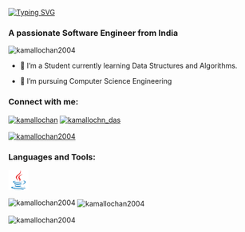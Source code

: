 [![Typing SVG](https://readme-typing-svg.herokuapp.com?font=Fira+Code&size=25&pause=1000&color=F7F7F7&lines=Hello+%F0%9F%91%8B%2C+I'm+Kamallochan+)](https://git.io/typing-svg)

<h3 align="left">A passionate Software Engineer from India</h3>

<p align="left"> <img src="https://komarev.com/ghpvc/?username=kamallochan2004&label=Profile%20views&color=0fba03&style=flat" alt="kamallochan2004" /> </p>

- 🔭 I’m a Student currently learning Data Structures and Algorithms.

- 🌱 I’m pursuing Computer Science Engineering 

<h3 align="left">Connect with me:</h3>
<p align="left">
<a href="https://www.linkedin.com/in/kamallochan-das-361a42260/" target="blank"><img align="center" src="https://raw.githubusercontent.com/rahuldkjain/github-profile-readme-generator/master/src/images/icons/Social/linked-in-alt.svg" alt="kamallochan" height="30" width="40" /></a>
<a href="https://instagram.com/kamallochn_das" target="blank"><img align="center" src="https://raw.githubusercontent.com/rahuldkjain/github-profile-readme-generator/master/src/images/icons/Social/instagram.svg" alt="kamallochn_das" height="30" width="40" /></a>
<p align="left">
<a href="https://t.me/kamallochan_2004" target="blank"><img align="center" src="https://raw.githubusercontent.com/inferno0230/inferno0230/main/assets/telegram-icon.svg" alt="kamallochan2004" height="30" width="40" /></a>
</p>

<h3 align="left">Languages and Tools:</h3>
<p align="left"> <a href="https://www.java.com" target="_blank" rel="noreferrer"> <img src="https://raw.githubusercontent.com/devicons/devicon/master/icons/java/java-original.svg" alt="java" width="40" height="40"/> </a> </p>

<p><img align="left" src="https://github-readme-stats.vercel.app/api/top-langs?username=kamallochan2004&show_icons=true&theme=dark&hide_border=true&locale=en&layout=compact" alt="kamallochan2004" /></p>

<p>&nbsp;<img align="center" src="https://github-readme-stats.vercel.app/api?username=kamallochan2004&show_icons=true&theme=dark&hide_border=true&locale=en" alt="kamallochan2004" /></p>

<p><img align="center" src="https://github-readme-streak-stats.herokuapp.com/?user=kamallochan2004&theme=dark" alt="kamallochan2004" /></p>

